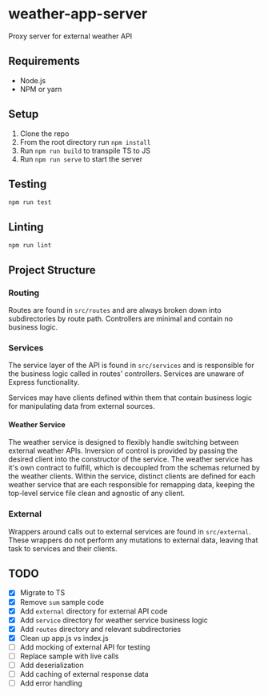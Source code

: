 # weather-app-server
Proxy server for external weather API

## Requirements
- Node.js
- NPM or yarn

## Setup
1. Clone the repo
1. From the root directory run `npm install`
1. Run `npm run build` to transpile TS to JS
1. Run `npm run serve` to start the server

## Testing
`npm run test`

## Linting
`npm run lint`

## Project Structure

### Routing

Routes are found in `src/routes` and are always broken down into subdirectories by route path. Controllers are minimal and contain no business logic.

### Services

The service layer of the API is found in `src/services` and is responsible for the business logic called in routes' controllers. Services are unaware of Express functionality.

Services may have clients defined within them that contain business logic for manipulating data from external sources.

#### Weather Service

The weather service is designed to flexibly handle switching between external weather APIs. Inversion of control is provided by passing the desired client into the constructor of the service. The weather service has it's own contract to fulfill, which is decoupled from the schemas returned by the weather clients. Within the service, distinct clients are defined for each weather service that are each responsible for remapping data, keeping the top-level service file clean and agnostic of any client.

### External

Wrappers around calls out to external services are found in `src/external`. These wrappers do not perform any mutations to external data, leaving that task to services and their clients.

## TODO
- [x] Migrate to TS
- [x] Remove `sum` sample code
- [x] Add `external` directory for external API code
- [x] Add `service` directory for weather service business logic
- [x] Add `routes` directory and relevant subdirectories
- [x] Clean up app.js vs index.js
- [ ] Add mocking of external API for testing
- [ ] Replace sample with live calls
- [ ] Add deserialization
- [ ] Add caching of external response data
- [ ] Add error handling
